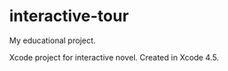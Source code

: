 interactive-tour
================

My educational project.

Xcode project for interactive novel. Created in Xcode 4.5.
